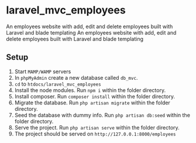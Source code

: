 # laravel_mvc_employees
An employees website with add, edit and delete employees built with Laravel and blade templating	An employees website with add, edit and delete employees built with Laravel and blade templating

## Setup
1. Start ```MAMP/WAMP``` servers
2. In ```phpMyAdmin``` create a new database called ```db_mvc```. 
3. ```cd``` to ```htdocs/laravel_mvc_employees``` 
4. Install the node modules. Run ```npm i``` within the folder directory.
5. Install composer. Run ```composer install``` within the folder directory. 
6. Migrate the database. Run ```php artisan migrate``` within the folder directory.
7. Seed the database with dummy info. Run ```php artisan db:seed``` within the folder directory.
8. Serve the project. Run ```php artisan serve``` within the folder directory. 
9. The project should be served on ```http://127.0.0.1:8000/employees```
